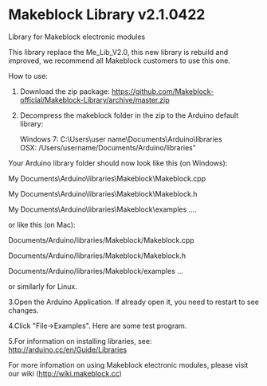 Makeblock Library v2.1.0422
=============

Library for Makeblock electronic modules

This library replace the Me_Lib_V2.0, this new library is rebuild and improved, we recommend all Makeblock customers to use this one.

How to use:

1. Download the zip package: https://github.com/Makeblock-official/Makeblock-Library/archive/master.zip

2. Decompress the makeblock folder in the zip to the Arduino default library:

    Windows 7: C:\Users\user name\Documents\Arduino\libraries   
    OSX:  /Users/username/Documents/Arduino/libraries"

Your Arduino library folder should now look like this (on Windows):

  My Documents\Arduino\libraries\Makeblock\Makeblock.cpp
  
  My Documents\Arduino\libraries\Makeblock\Makeblock.h
  
  My Documents\Arduino\libraries\Makeblock\examples
  ....

or like this (on Mac):

  Documents/Arduino/libraries/Makeblock/Makeblock.cpp
  
  Documents/Arduino/libraries/Makeblock/Makeblock.h
  
  Documents/Arduino/libraries/Makeblock/examples
  ...

or similarly for Linux. 

3.Open the Arduino Application. If already open it, you need to restart to see changes.

4.Click "File->Examples". Here are some test program.

5.For information on installing libraries, see: http://arduino.cc/en/Guide/Libraries

For more infomation on using Makeblock electronic modules, please visit our wiki (http://wiki.makeblock.cc)

